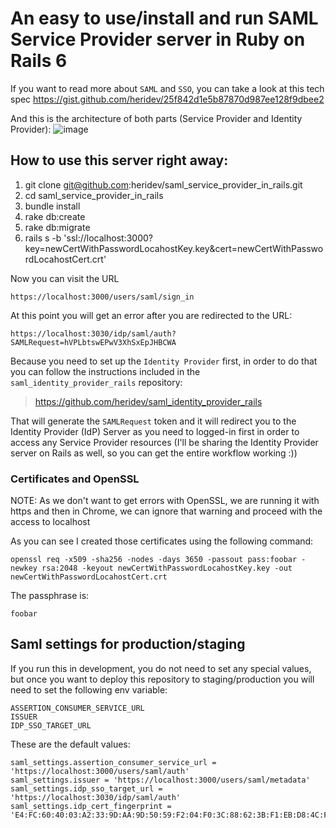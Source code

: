 # An easy to use/install and run SAML Service Provider server in Ruby on Rails 6

If you want to read more about `SAML` and `SSO`, you can take a look at this tech spec
https://gist.github.com/heridev/25f842d1e5b87870d987ee128f9dbee2

And this is the architecture of both parts (Service Provider and Identity Provider):
![image](https://user-images.githubusercontent.com/1863670/81245406-837ef700-8fda-11ea-9f31-a5a25b2bf645.png)

## How to use this server right away:
1. git clone git@github.com:heridev/saml_service_provider_in_rails.git
2. cd saml_service_provider_in_rails
3. bundle install
4. rake db:create
5. rake db:migrate
6. rails s -b 'ssl://localhost:3000?key=newCertWithPasswordLocahostKey.key&cert=newCertWithPasswordLocahostCert.crt'

Now you can visit the URL
```
https://localhost:3000/users/saml/sign_in
```

At this point you will get an error after you are redirected to the URL:
```
https://localhost:3030/idp/saml/auth?SAMLRequest=hVPLbtswEPwV3XhSxEpJHBCWA
```

Because you need to set up the `Identity Provider` first, in order to do that you can follow the instructions included in the `saml_identity_provider_rails` repository:
> https://github.com/heridev/saml_identity_provider_rails

That will generate the `SAMLRequest` token and it will redirect you to the Identity Provider (IdP) Server as you need to logged-in first in order to access any Service Provider resources (I'll be sharing the Identity Provider server on Rails as well, so you can get the entire workflow working :))

### Certificates and OpenSSL

NOTE: As we don't want to get errors with OpenSSL, we are running it with https and then in Chrome, we can ignore that warning and proceed with the access to localhost

As you can see I created those certificates using the following command:
```
openssl req -x509 -sha256 -nodes -days 3650 -passout pass:foobar -newkey rsa:2048 -keyout newCertWithPasswordLocahostKey.key -out newCertWithPasswordLocahostCert.crt
```

The passphrase is:
```
foobar
```

## Saml settings for production/staging
If you run this in development, you do not need to set any special values, but once you want to deploy this repository to staging/production you will need to set the following env variable:

```
ASSERTION_CONSUMER_SERVICE_URL
ISSUER
IDP_SSO_TARGET_URL
```

These are the default values:
```
saml_settings.assertion_consumer_service_url = 'https://localhost:3000/users/saml/auth'
saml_settings.issuer = 'https://localhost:3000/users/saml/metadata'
saml_settings.idp_sso_target_url = 'https://localhost:3030/idp/saml/auth'
saml_settings.idp_cert_fingerprint = 'E4:FC:60:40:03:A2:33:9D:AA:9D:50:59:F2:04:F0:3C:88:62:3B:F1:EB:D8:4C:FF:9C:D1:93:07:03:F7:C9:74
```

